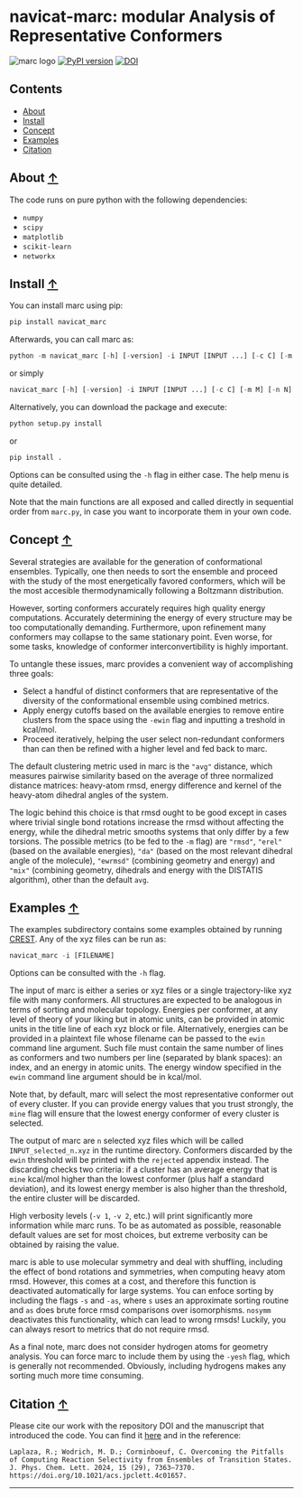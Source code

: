 navicat-marc: modular Analysis of Representative Conformers
==============================================
<!-- zenodo badge will go here -->

![marc logo](./images/marc_logo.png)
[![PyPI version](https://badge.fury.io/py/navicat-marc.svg)](https://badge.fury.io/py/navicat_marc)
[![DOI](https://zenodo.org/badge/544877792.svg)](https://zenodo.org/doi/10.5281/zenodo.12569950)

## Contents
* [About](#about-)
* [Install](#install-)
* [Concept](#concept-)
* [Examples](#examples-)
* [Citation](#citation-)

## About [↑](#about)

The code runs on pure python with the following dependencies: 
- `numpy`
- `scipy`
- `matplotlib`
- `scikit-learn`
- `networkx`


## Install [↑](#install)

You can install marc using pip:

```python
pip install navicat_marc
```

Afterwards, you can call marc as:

```python 
python -m navicat_marc [-h] [-version] -i INPUT [INPUT ...] [-c C] [-m M] [-n N] [-ewin EWIN] [-sf SF] [-mine] [-yesh] [-s] [-nosymm] [-as] [-efile EFILE] [-v VERB] [-pm PLOTMODE]
```
or simply

```python 
navicat_marc [-h] [-version] -i INPUT [INPUT ...] [-c C] [-m M] [-n N] [-ewin EWIN] [-sf SF] [-mine] [-yesh] [-s] [-nosymm] [-as] [-efile EFILE] [-v VERB] [-pm PLOTMODE]
```

Alternatively, you can download the package and execute:

```python 
python setup.py install
```

or

```python 
pip install .
```

Options can be consulted using the `-h` flag in either case. The help menu is quite detailed. 

Note that the main functions are all exposed and called directly in sequential order from `marc.py`, in case you want to incorporate them in your own code.

## Concept [↑](#concept)

Several strategies are available for the generation of conformational ensembles. Typically, one then needs to sort the ensemble and proceed with the study of the most energetically favored conformers, which will be the most accesible thermodynamically following a Boltzmann distribution.

However, sorting conformers accurately requires high quality energy computations. Accurately determining the energy of every structure may be too computationally demanding. Furthermore, upon refinement many conformers may collapse to the same stationary point. Even worse, for some tasks, knowledge of conformer interconvertibility is highly important.

To untangle these issues, marc provides a convenient way of accomplishing three goals:

- Select a handful of distinct conformers that are representative of the diversity of the conformational ensemble using combined metrics.
- Apply energy cutoffs based on the available energies to remove entire clusters from the space using the `-ewin` flag and inputting a treshold in kcal/mol.
- Proceed iteratively, helping the user select non-redundant conformers than can then be refined with a higher level and fed back to marc.

The default clustering metric used in marc is the `"avg"` distance, which measures pairwise similarity based on the average of three normalized distance matrices: heavy-atom rmsd, energy difference and kernel of the heavy-atom dihedral angles of the system. 

The logic behind this choice is that rmsd ought to be good except in cases where trivial single bond rotations increase the rmsd without affecting the energy, while the dihedral metric smooths systems that only differ by a few torsions. The possible metrics (to be fed to the `-m` flag) are `"rmsd"`, `"erel"` (based on the available energies), `"da"` (based on the most relevant dihedral angle of the molecule), `"ewrmsd"` (combining geometry and energy) and `"mix"` (combining geometry, dihedrals and energy with the DISTATIS algorithm), other than the default `avg`.

## Examples [↑](#examples)

The examples subdirectory contains some examples obtained by running [CREST](https://xtb-docs.readthedocs.io/en/latest/crest.html). Any of the xyz files can be run as:

```python
navicat_marc -i [FILENAME]
```

Options can be consulted with the `-h` flag.

The input of marc is either a series or xyz files or a single trajectory-like xyz file with many conformers. All structures are expected to be analogous in terms of sorting and molecular topology. Energies per conformer, at any level of theory of your liking but in atomic units, can be provided in atomic units in the title line of each xyz block or file. Alternatively, energies can be provided in a plaintext file whose filename can be passed to the `ewin` command line argument. Such file must contain the same number of lines as conformers and two numbers per line (separated by blank spaces): an index, and an energy in atomic units. The energy window specified in the `ewin` command line argument should be in kcal/mol.

Note that, by default, marc will select the most representative conformer out of every cluster. If you can provide energy values that you trust strongly, the `mine` flag will ensure that the lowest energy conformer of every cluster is selected.

The output of marc are `n` selected xyz files which will be called `INPUT_selected_n.xyz` in the runtime directory. Conformers discarded by the `ewin` threshold will be printed with the `rejected` appendix instead. The discarding checks two criteria: if a cluster has an average energy that is `mine` kcal/mol higher than the lowest conformer (plus half a standard deviation), and its lowest energy member is also higher than the threshold, the entire cluster will be discarded.

High verbosity levels (`-v 1`, `-v 2`, etc.) will print significantly more information while marc runs. To be as automated as possible, reasonable default values are set for most choices, but extreme verbosity can be obtained by raising the value.

marc is able to use molecular symmetry and deal with shuffling, including the effect of bond rotations and symmetries, when computing heavy atom rmsd. However, this comes at a cost, and therefore this function is deactivated automatically for large systems. You can enfoce sorting by including the flags `-s` and `-as`, where `s` uses an approximate sorting routine and `as` does brute force rmsd comparisons over isomorphisms. `nosymm` deactivates this functionality, which can lead to wrong rmsds! Luckily, you can always resort to metrics that do not require rmsd.

As a final note, marc does not consider hydrogen atoms for geometry analysis. You can force marc to include them by using the `-yesh` flag, which is generally not recommended. Obviously, including hydrogens makes any sorting much more time consuming.

## Citation [↑](#citation)

Please cite our work with the repository DOI and the manuscript that introduced the code. You can find it [here](https://doi.org/10.1021/acs.jpclett.4c01657) and in the reference:

```
Laplaza, R.; Wodrich, M. D.; Corminboeuf, C. Overcoming the Pitfalls of Computing Reaction Selectivity from Ensembles of Transition States. J. Phys. Chem. Lett. 2024, 15 (29), 7363–7370. https://doi.org/10.1021/acs.jpclett.4c01657.
```

---


